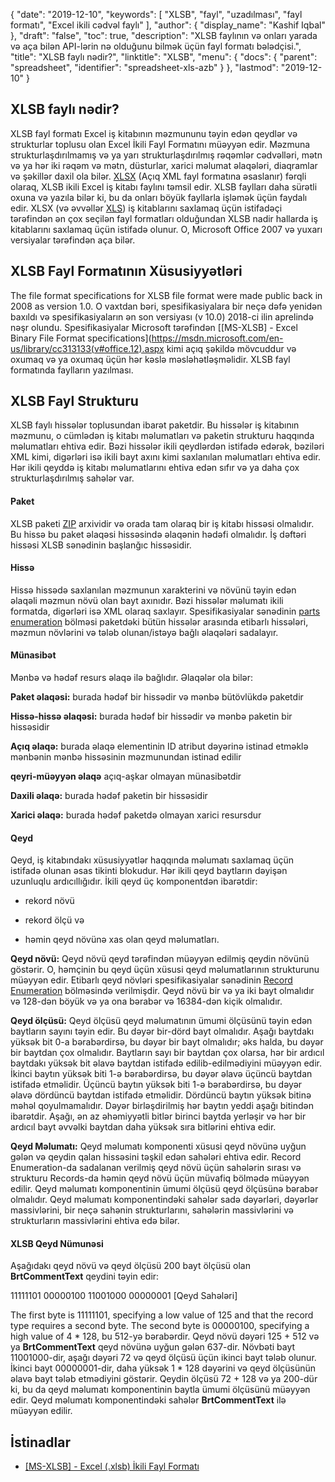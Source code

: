 {
  "date": "2019-12-10",
  "keywords": [
"XLSB",
"fayl",
"uzadılması",
"fayl formatı",
"Excel ikili cədvəl faylı"
],
  "author": {
    "display_name": "Kashif Iqbal"
},
  "draft": "false",
  "toc": true,
  "description": "XLSB faylının və onları yarada və aça bilən API-lərin nə olduğunu bilmək üçün fayl formatı bələdçisi.",
  "title": "XLSB faylı nədir?",
  "linktitle": "XLSB",
  "menu": {
    "docs": {
      "parent": "spreadsheet",
      "identifier": "spreadsheet-xls-azb"
}
},
  "lastmod": "2019-12-10"
}

## XLSB faylı nədir?

XLSB fayl formatı Excel iş kitabının məzmununu təyin edən qeydlər və strukturlar toplusu olan Excel İkili Fayl Formatını müəyyən edir. Məzmuna strukturlaşdırılmamış və ya yarı strukturlaşdırılmış rəqəmlər cədvəlləri, mətn və ya hər iki rəqəm və mətn, düsturlar, xarici məlumat əlaqələri, diaqramlar və şəkillər daxil ola bilər. [XLSX](/spreadsheet/xlsx/) (Açıq XML fayl formatına əsaslanır) fərqli olaraq, XLSB ikili Excel iş kitabı faylını təmsil edir. XLSB faylları daha sürətli oxuna və yazıla bilər ki, bu da onları böyük fayllarla işləmək üçün faydalı edir. XLSX (və əvvəllər [XLS](/spreadsheet/xls/)) iş kitablarını saxlamaq üçün istifadəçi tərəfindən ən çox seçilən fayl formatları olduğundan XLSB nadir hallarda iş kitablarını saxlamaq üçün istifadə olunur. O, Microsoft Office 2007 və yuxarı versiyalar tərəfindən aça bilər.

## XLSB Fayl Formatının Xüsusiyyətləri ##

The file format specifications for XLSB file format were made public back in 2008 as version 1.0. O vaxtdan bəri, spesifikasiyalara bir neçə dəfə yenidən baxıldı və spesifikasiyaların ən son versiyası (v 10.0) 2018-ci ilin aprelində nəşr olundu. Spesifikasiyalar Microsoft tərəfindən [[MS-XLSB] - Excel Binary File Format specifications](https://msdn.microsoft.com/en-us/library/cc313133(v#office.12).aspx kimi açıq şəkildə mövcuddur və oxumaq və ya oxumaq üçün hər kəslə məsləhətləşməlidir. XLSB fayl formatında faylların yazılması.

## XLSB Fayl Strukturu ##

XLSB faylı hissələr toplusundan ibarət paketdir. Bu hissələr iş kitabının məzmunu, o cümlədən iş kitabı məlumatları və paketin strukturu haqqında məlumatları ehtiva edir. Bəzi hissələr ikili qeydlərdən istifadə edərək, bəziləri XML kimi, digərləri isə ikili bayt axını kimi saxlanılan məlumatları ehtiva edir. Hər ikili qeyddə iş kitabı məlumatlarını ehtiva edən sıfır və ya daha çox strukturlaşdırılmış sahələr var.

#### Paket ####

XLSB paketi [ZIP](/compression/zip/) arxividir və orada tam olaraq bir iş kitabı hissəsi olmalıdır. Bu hissə bu paket əlaqəsi hissəsində əlaqənin hədəfi olmalıdır. İş dəftəri hissəsi XLSB sənədinin başlanğıc hissəsidir.

#### Hissə ####

Hissə hissədə saxlanılan məzmunun xarakterini və növünü təyin edən əlaqəli məzmun növü olan bayt axınıdır. Bəzi hissələr məlumatı ikili formatda, digərləri isə XML olaraq saxlayır. Spesifikasiyalar sənədinin [parts enumeration](https://msdn.microsoft.com/en-us/library/dd924091(v#office.12).aspx) bölməsi paketdəki bütün hissələr arasında etibarlı hissələri, məzmun növlərini və tələb olunan/istəyə bağlı əlaqələri sadalayır.

#### Münasibət ####

Mənbə və hədəf resurs əlaqə ilə bağlıdır. Əlaqələr ola bilər:

**Paket əlaqəsi:** burada hədəf bir hissədir və mənbə bütövlükdə paketdir

**Hissə-hissə əlaqəsi:** burada hədəf bir hissədir və mənbə paketin bir hissəsidir

**Açıq əlaqə:** burada əlaqə elementinin ID atribut dəyərinə istinad etməklə mənbənin mənbə hissəsinin məzmunundan istinad edilir

**qeyri-müəyyən əlaqə** açıq-aşkar olmayan münasibətdir

**Daxili əlaqə:** burada hədəf paketin bir hissəsidir

**Xarici əlaqə:** burada hədəf paketdə olmayan xarici resursdur

#### Qeyd ####

Qeyd, iş kitabındakı xüsusiyyətlər haqqında məlumatı saxlamaq üçün istifadə olunan əsas tikinti blokudur. Hər ikili qeyd baytların dəyişən uzunluqlu ardıcıllığıdır. İkili qeyd üç komponentdən ibarətdir:

* rekord növü

* rekord ölçü və

* həmin qeyd növünə xas olan qeyd məlumatları.


**Qeyd növü:** Qeyd növü qeyd tərəfindən müəyyən edilmiş qeydin növünü göstərir. O, həmçinin bu qeyd üçün xüsusi qeyd məlumatlarının strukturunu müəyyən edir. Etibarlı qeyd növləri spesifikasiyalar sənədinin [Record Enumeration](https://msdn.microsoft.com/en-us/library/dd953057(v#office.12).aspx) bölməsində verilmişdir. Qeyd növü bir və ya iki bayt olmalıdır və 128-dən böyük və ya ona bərabər və 16384-dən kiçik olmalıdır.

**Qeyd ölçüsü:** Qeyd ölçüsü qeyd məlumatının ümumi ölçüsünü təyin edən baytların sayını təyin edir. Bu dəyər bir-dörd bayt olmalıdır. Aşağı baytdakı yüksək bit 0-a bərabərdirsə, bu dəyər bir bayt olmalıdır; əks halda, bu dəyər bir baytdan çox olmalıdır. Baytların sayı bir baytdan çox olarsa, hər bir ardıcıl baytdakı yüksək bit əlavə baytdan istifadə edilib-edilmədiyini müəyyən edir. İkinci baytın yüksək biti 1-ə bərabərdirsə, bu dəyər əlavə üçüncü baytdan istifadə etməlidir. Üçüncü baytın yüksək biti 1-ə bərabərdirsə, bu dəyər əlavə dördüncü baytdan istifadə etməlidir. Dördüncü baytın yüksək bitinə məhəl qoyulmamalıdır. Dəyər birləşdirilmiş hər baytın yeddi aşağı bitindən ibarətdir. Aşağı, ən az əhəmiyyətli bitlər birinci baytda yerləşir və hər bir ardıcıl bayt əvvəlki baytdan daha yüksək sıra bitlərini ehtiva edir.

**Qeyd Məlumatı:** Qeyd məlumatı komponenti xüsusi qeyd növünə uyğun gələn və qeydin qalan hissəsini təşkil edən sahələri ehtiva edir. Record Enumeration-da sadalanan verilmiş qeyd növü üçün sahələrin sırası və strukturu Records-da həmin qeyd növü üçün müvafiq bölmədə müəyyən edilir. Qeyd məlumatı komponentinin ümumi ölçüsü qeyd ölçüsünə bərabər olmalıdır. Qeyd məlumatı komponentindəki sahələr sadə dəyərləri, dəyərlər massivlərini, bir neçə sahənin strukturlarını, sahələrin massivlərini və strukturların massivlərini ehtiva edə bilər.

#### XLSB Qeyd Nümunəsi ####

Aşağıdakı qeyd növü və qeyd ölçüsü 200 bayt ölçüsü olan **BrtCommentText** qeydini təyin edir:

11111101 00000100 11001000 00000001 [Qeyd Sahələri]

The first byte is 11111101, specifying a low value of 125 and that the record type requires a second byte. The second byte is 00000100, specifying a high value of 4 * 128, bu 512-yə bərabərdir. Qeyd növü dəyəri 125 + 512 və ya **BrtCommentText** qeyd növünə uyğun gələn 637-dir. Növbəti bayt 11001000-dir, aşağı dəyəri 72 və qeyd ölçüsü üçün ikinci bayt tələb olunur. İkinci bayt 00000001-dir, daha yüksək 1 * 128 dəyərini və qeyd ölçüsünün əlavə bayt tələb etmədiyini göstərir. Qeydin ölçüsü 72 + 128 və ya 200-dür ki, bu da qeyd məlumatı komponentinin baytla ümumi ölçüsünü müəyyən edir. Qeyd məlumatı komponentindəki sahələr **BrtCommentText** ilə müəyyən edilir.

## İstinadlar ##

* [[MS-XLSB] - Excel (.xlsb) İkili Fayl Formatı](https://msdn.microsoft.com/en-us/library/cc313133(v#office.12).aspx)


